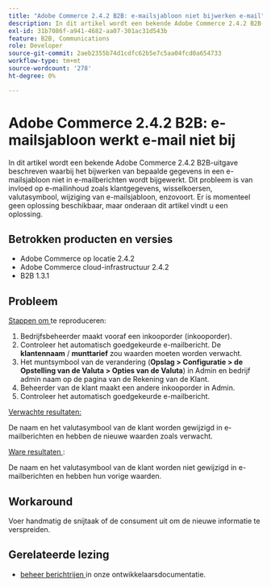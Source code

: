 ```yaml
---
title: "Adobe Commerce 2.4.2 B2B: e-mailsjabloon niet bijwerken e-mail"
description: In dit artikel wordt een bekende Adobe Commerce 2.4.2 B2B-uitgave beschreven waarbij het bijwerken van bepaalde gegevens in een e-mailsjabloon niet in e-mailberichten wordt bijgewerkt. Dit probleem is van invloed op e-mailinhoud zoals klantgegevens, wisselkoersen, valutasymbool, wijziging van e-mailsjabloon, enzovoort. Er is momenteel geen oplossing beschikbaar, maar onderaan dit artikel vindt u een oplossing.
exl-id: 31b7086f-a941-4682-aa07-301ac31d543b
feature: B2B, Communications
role: Developer
source-git-commit: 2aeb2355b74d1cdfc62b5e7c5aa04fcd0a654733
workflow-type: tm+mt
source-wordcount: '278'
ht-degree: 0%

---
```


# Adobe Commerce 2.4.2 B2B: e-mailsjabloon werkt e-mail niet bij

In dit artikel wordt een bekende Adobe Commerce 2.4.2 B2B-uitgave beschreven waarbij het bijwerken van bepaalde gegevens in een e-mailsjabloon niet in e-mailberichten wordt bijgewerkt. Dit probleem is van invloed op e-mailinhoud zoals klantgegevens, wisselkoersen, valutasymbool, wijziging van e-mailsjabloon, enzovoort. Er is momenteel geen oplossing beschikbaar, maar onderaan dit artikel vindt u een oplossing.

## Betrokken producten en versies

* Adobe Commerce op locatie 2.4.2
* Adobe Commerce cloud-infrastructuur 2.4.2
* B2B 1.3.1

## Probleem

<u> Stappen om </u> te reproduceren:

1. Bedrijfsbeheerder maakt vooraf een inkooporder (inkooporder).
1. Controleer het automatisch goedgekeurde e-mailbericht. De **klantennaam** / **munttarief** zou waarden moeten worden verwacht.
1. Het muntsymbool van de verandering (**Opslag > Configuratie > de Opstelling van de Valuta > Opties van de Valuta**) in Admin en bedrijf admin naam op de pagina van de Rekening van de Klant.
1. Beheerder van de klant maakt een andere inkooporder in Admin.
1. Controleer het automatisch goedgekeurde e-mailbericht.

<u> Verwachte resultaten:</u>

De naam en het valutasymbool van de klant worden gewijzigd in e-mailberichten en hebben de nieuwe waarden zoals verwacht.

<u> Ware resultaten </u>:

De naam en het valutasymbool van de klant worden niet gewijzigd in e-mailberichten en hebben hun vorige waarden.

## Workaround

Voer handmatig de snijtaak of de consument uit om de nieuwe informatie te verspreiden.

## Gerelateerde lezing

* [ beheer berichtrijen ](https://experienceleague.adobe.com/en/docs/commerce-operations/configuration-guide/message-queues/manage-message-queues) in onze ontwikkelaarsdocumentatie.
